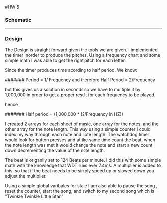 #HW 5

### Schematic

--------

### Design

The Design is straight forward given the tools we are given. I implemented the timer inorder to produce the pitches. Using a frequency chart and some simple math I was able to get the right pitch for each letter.

Since the timer produces time acording to half period. We know: 

####### Period = 1/ Frequency and therefore  Half Period = 2/Frequency

but this gives us a solution in seconds so we have to multiple it by 1,000,000 in order to get a proper result for each frequency to be played.

hence

####### Half period = (1,000,000 * (2/Frequency in HZ))

I created 2 arrays for each sheet of music, one array for the notes, and the other array for the note length.
This way using a simple counter I could index my way through each note and note length. The watchdog timer would look for button presses and at the same time count the beat, when the note length was met it would change the note and start a new count down decrementing the value of the note length.

The beat is origanlly set to 124 Beats per minute. I did this with some simple math with the knowledge that WDT runs ever 7.4ms.
A multiplier is added to this, so that if the beat needs to be simply speed up or slowed down you adjust the multiplier.

Using a simple global varibales for state I am also able to pause the song , reset the counter, start the song, and switch to my second song which is "Twinkle Twinkle Little Star."
